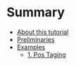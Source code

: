 # Summary

* [About this tutorial](README.md)
* [Preliminaries](preliminaries.md)
* [Examples](tutorial.md)
  * [1. Pos Taging](example01.md)
  


